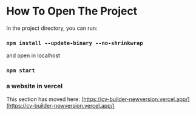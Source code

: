 # How To Open The Project

In the project directory, you can run:

### `npm install --update-binary --no-shrinkwrap`

and open in localhost

### `npm start`

### a website in vercel

This section has moved here: [https://cv-builder-newversion.vercel.app/](https://cv-builder-newversion.vercel.app/)

